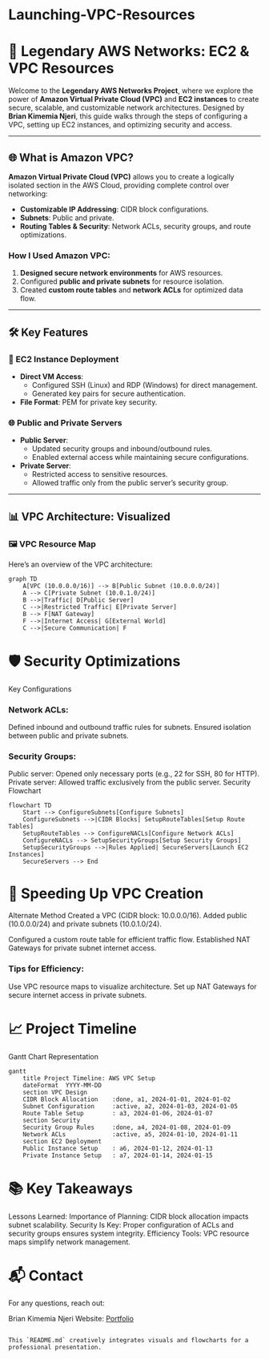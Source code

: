# Launching-VPC-Resources

# 🚀 Legendary AWS Networks: EC2 & VPC Resources

Welcome to the **Legendary AWS Networks Project**, where we explore the power of **Amazon Virtual Private Cloud (VPC)** and **EC2 instances** to create secure, scalable, and customizable network architectures. Designed by **Brian Kimemia Njeri**, this guide walks through the steps of configuring a VPC, setting up EC2 instances, and optimizing security and access.

---

## 🌐 What is Amazon VPC?

**Amazon Virtual Private Cloud (VPC)** allows you to create a logically isolated section in the AWS Cloud, providing complete control over networking:
- **Customizable IP Addressing**: CIDR block configurations.
- **Subnets**: Public and private.
- **Routing Tables & Security**: Network ACLs, security groups, and route optimizations.

### How I Used Amazon VPC:
1. **Designed secure network environments** for AWS resources.
2. Configured **public and private subnets** for resource isolation.
3. Created **custom route tables** and **network ACLs** for optimized data flow.

---

## 🛠️ Key Features

### 🚀 EC2 Instance Deployment
- **Direct VM Access**:
  - Configured SSH (Linux) and RDP (Windows) for direct management.
  - Generated key pairs for secure authentication.
- **File Format**: PEM for private key security.

### 🌐 Public and Private Servers
- **Public Server**:
  - Updated security groups and inbound/outbound rules.
  - Enabled external access while maintaining secure configurations.
- **Private Server**:
  - Restricted access to sensitive resources.
  - Allowed traffic only from the public server’s security group.

---

## 📊 VPC Architecture: Visualized

### 🖼️ VPC Resource Map
Here’s an overview of the VPC architecture:

```mermaid
graph TD
    A[VPC (10.0.0.0/16)] --> B[Public Subnet (10.0.0.0/24)]
    A --> C[Private Subnet (10.0.1.0/24)]
    B -->|Traffic| D[Public Server]
    C -->|Restricted Traffic| E[Private Server]
    B --> F[NAT Gateway]
    F -->|Internet Access| G[External World]
    C -->|Secure Communication| F
```

# 🛡️ Security Optimizations
Key Configurations
### Network ACLs:
Defined inbound and outbound traffic rules for subnets.
Ensured isolation between public and private subnets.
### Security Groups:
Public server: Opened only necessary ports (e.g., 22 for SSH, 80 for HTTP).
Private server: Allowed traffic exclusively from the public server.
Security Flowchart
```mermaid
flowchart TD
    Start --> ConfigureSubnets[Configure Subnets]
    ConfigureSubnets -->|CIDR Blocks| SetupRouteTables[Setup Route Tables]
    SetupRouteTables --> ConfigureNACLs[Configure Network ACLs]
    ConfigureNACLs --> SetupSecurityGroups[Setup Security Groups]
    SetupSecurityGroups -->|Rules Applied| SecureServers[Launch EC2 Instances]
    SecureServers --> End
```

# 🚀 Speeding Up VPC Creation
Alternate Method
Created a VPC (CIDR block: 10.0.0.0/16).
Added public (10.0.0.0/24) and private subnets (10.0.1.0/24).


Configured a custom route table for efficient traffic flow.
Established NAT Gateways for private subnet internet access.
### Tips for Efficiency:
Use VPC resource maps to visualize architecture.
Set up NAT Gateways for secure internet access in private subnets.
# 📈 Project Timeline
Gantt Chart Representation
```mermaid
gantt
    title Project Timeline: AWS VPC Setup
    dateFormat  YYYY-MM-DD
    section VPC Design
    CIDR Block Allocation    :done, a1, 2024-01-01, 2024-01-02
    Subnet Configuration     :active, a2, 2024-01-03, 2024-01-05
    Route Table Setup        : a3, 2024-01-06, 2024-01-07
    section Security
    Security Group Rules     :done, a4, 2024-01-08, 2024-01-09
    Network ACLs             :active, a5, 2024-01-10, 2024-01-11
    section EC2 Deployment
    Public Instance Setup    : a6, 2024-01-12, 2024-01-13
    Private Instance Setup   : a7, 2024-01-14, 2024-01-15
```
# 📚 Key Takeaways
Lessons Learned:
Importance of Planning: CIDR block allocation impacts subnet scalability.
Security Is Key: Proper configuration of ACLs and security groups ensures system integrity.
Efficiency Tools: VPC resource maps simplify network management.
# 📬 Contact
For any questions, reach out:

Brian Kimemia Njeri
Website: [Portfolio](https://briankimemia.vercel.app/)

```vbnet

This `README.md` creatively integrates visuals and flowcharts for a professional presentation.
